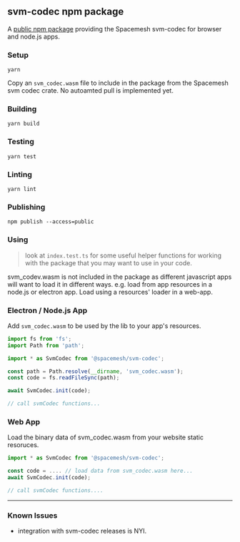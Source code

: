 ## svm-codec npm package
A [public npm package](https://www.npmjs.com/package/@spacemesh/svm-codec) providing the Spacemesh svm-codec for browser and node.js apps.

### Setup
`yarn`

Copy an `svm_codec.wasm` file to include in the package from the Spacemesh svm codec crate. No autoamted pull is implemented yet.

### Building
`yarn build`

### Testing
`yarn test`

### Linting
`yarn lint`

### Publishing
`npm publish --access=public`

### Using
> look at `index.test.ts` for some useful helper functions for working with the package that you may want to use in your code.

svm_codev.wasm is not included in the package as different javascript apps will want to load it in different ways. e.g. load from app resources in a node.js or electron app. Load using a resources' loader in a web-app.

### Electron / Node.js App

Add `svm_codec.wasm` to be used by the lib to your app's resources.

```TypeScript
import fs from 'fs';
import Path from 'path';

import * as SvmCodec from '@spacemesh/svm-codec';

const path = Path.resolve(__dirname, 'svm_codec.wasm');
const code = fs.readFileSync(path);

await SvmCodec.init(code);

// call svmCodec functions...

```

### Web App

Load the binary data of svm_codec.wasm from your website static resoruces.

```TypeScript
import * as SvmCodec from '@spacemesh/svm-codec';

const code = .... // load data from svm_codec.wasm here...
await SvmCodec.init(code);

// call svmCodec functions....
```
-----

### Known Issues
- integration with svm-codec releases is NYI.

